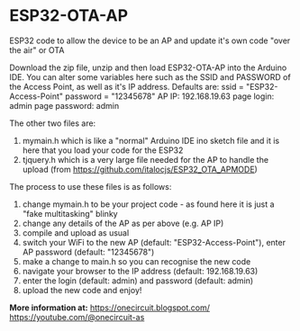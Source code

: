 # ESP32-OTA-AP
ESP32 code to allow the device to be an AP and update it's own code "over the air" or OTA

Download the zip file, unzip and then load ESP32-OTA-AP into the Arduino IDE. You can alter some variables here such as the SSID and PASSWORD of the Access Point, as well as it's IP address. Defaults are:
ssid = "ESP32-Access-Point"
password = "12345678"
AP IP: 192.168.19.63
page login: admin
page password: admin

The other two files are:

1. mymain.h which is like a "normal" Arduino IDE ino sketch file and it is here that you load your code for the ESP32
2. tjquery.h which is a very large file needed for the AP to handle the upload (from https://github.com/italocjs/ESP32_OTA_APMODE)

The process to use these files is as follows:

1. change mymain.h to be your project code - as found here it is just a "fake multitasking" blinky
2. change any details of the AP as per above (e.g. AP IP)
3. compile and upload as usual
4. switch your WiFi to the new AP (default: "ESP32-Access-Point"), enter AP password (default: "12345678")
5. make a change to main.h so you can recognise the new code
6. navigate your browser to the IP address (default: 192.168.19.63)
7. enter the login (default: admin) and password (default: admin)
8. upload the new code and enjoy!

**More information at:**
https://onecircuit.blogspot.com/
https://youtube.com/@onecircuit-as

